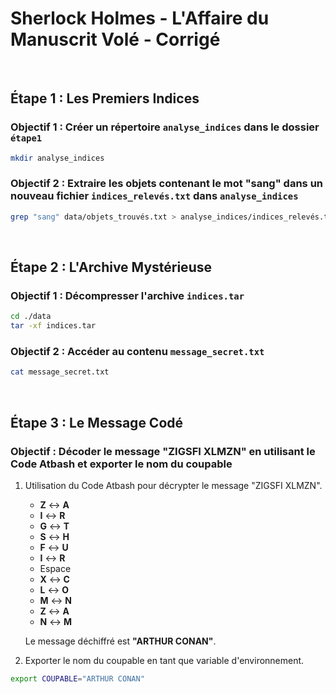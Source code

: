 # Sherlock Holmes - L'Affaire du Manuscrit Volé - Corrigé

<br>

## Étape 1 : Les Premiers Indices

### Objectif 1 : Créer un répertoire `analyse_indices` dans le dossier `étape1`

```bash
mkdir analyse_indices
```

### Objectif 2 : Extraire les objets contenant le mot "sang" dans un nouveau fichier `indices_relevés.txt` dans `analyse_indices`

```bash
grep "sang" data/objets_trouvés.txt > analyse_indices/indices_relevés.txt
```

<br>

## Étape 2 : L'Archive Mystérieuse

### Objectif 1 : Décompresser l'archive `indices.tar`

```bash
cd ./data
tar -xf indices.tar
```

### Objectif 2 : Accéder au contenu `message_secret.txt`

```bash
cat message_secret.txt
```

<br>

## Étape 3 : Le Message Codé

### Objectif : Décoder le message "ZIGSFI XLMZN" en utilisant le Code Atbash et exporter le nom du coupable

1. Utilisation du Code Atbash pour décrypter le message "ZIGSFI XLMZN".

   - **Z** ↔ **A**
   - **I** ↔ **R**
   - **G** ↔ **T**
   - **S** ↔ **H**
   - **F** ↔ **U**
   - **I** ↔ **R**
   - Espace
   - **X** ↔ **C**
   - **L** ↔ **O**
   - **M** ↔ **N**
   - **Z** ↔ **A**
   - **N** ↔ **M**

   Le message déchiffré est **"ARTHUR CONAN"**.

2. Exporter le nom du coupable en tant que variable d'environnement.


```bash
export COUPABLE="ARTHUR CONAN"
```
